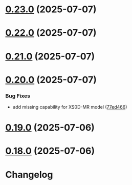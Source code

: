 # [0.23.0](https://github.com/cropwell/homebridge-x-sense/compare/v0.22.0...v0.23.0) (2025-07-07)



# [0.22.0](https://github.com/cropwell/homebridge-x-sense/compare/v0.21.0...v0.22.0) (2025-07-07)



# [0.21.0](https://github.com/cropwell/homebridge-x-sense/compare/v0.20.0...v0.21.0) (2025-07-07)



# [0.20.0](https://github.com/cropwell/homebridge-x-sense/compare/v0.19.0...v0.20.0) (2025-07-07)


### Bug Fixes

* add missing capability for XS0D-MR model ([77ed466](https://github.com/cropwell/homebridge-x-sense/commit/77ed46626c401fdedea5c610fe3ff262737be2fb))



# [0.19.0](https://github.com/cropwell/homebridge-x-sense/compare/v0.18.0...v0.19.0) (2025-07-06)



# [0.18.0](https://github.com/cropwell/homebridge-x-sense/compare/v0.17.0...v0.18.0) (2025-07-06)



# Changelog
